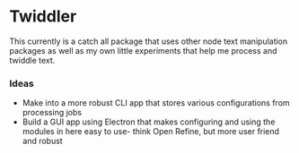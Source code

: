 Twiddler
========

This currently is a catch all package that uses other node text manipulation packages as well as my own little experiments that help me process and twiddle text.

### Ideas

- Make into a more robust CLI app that stores various configurations from processing jobs
- Build a GUI app using Electron that makes configuring and using the modules in here easy to use- think Open Refine, but more user friend and robust
